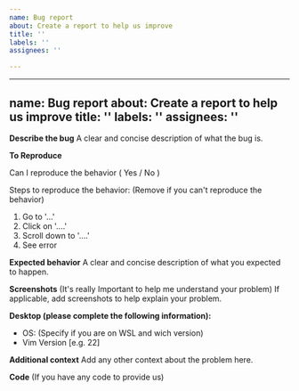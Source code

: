 ```yaml
---
name: Bug report
about: Create a report to help us improve
title: ''
labels: ''
assignees: ''

---
```


---
name: Bug report
about: Create a report to help us improve
title: ''
labels: ''
assignees: ''
---

**Describe the bug**
A clear and concise description of what the bug is.

**To Reproduce**

Can I reproduce the behavior ( Yes / No )

Steps to reproduce the behavior: (Remove if you can't reproduce the behavior)

1. Go to '...'
2. Click on '....'
3. Scroll down to '....'
4. See error

**Expected behavior**
A clear and concise description of what you expected to happen.

**Screenshots** (It's really Important to help me understand your problem)
If applicable, add screenshots to help explain your problem.

**Desktop (please complete the following information):**
 - OS: (Specify if you are on WSL and wich version)
 - Vim Version [e.g. 22]

**Additional context**
Add any other context about the problem here.

**Code** (If you have any code to provide us)
